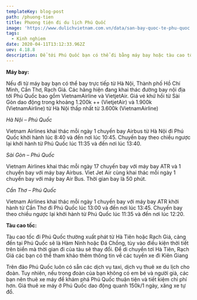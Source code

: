 ```yaml
---
templateKey: blog-post
path: /phuong-tien
title: Phương tiện đi du lịch Phú Quốc
image: 'https://www.dulichvietnam.com.vn/data/san-bay-quoc-te-phu-quoc.jpg' 
tags:
  - Kinh nghiem
date: 2020-04-11T13:12:33.962Z
uev: 4.18.8
description: Để tới Phú Quốc bạn có thể đi bằng máy bay hoặc tàu cao tốc.
---
```


**Máy bay:**

Nếu đi từ máy bay bạn có thể bay trực tiếp từ Hà Nội, Thành phố Hồ Chí Minh, Cần Thơ, Rạch Giá. Các hãng hiện đang khai thác đường bay nội địa tới Phú Quốc bao gồm VietnamAirline và VietjetAir. Giá vé khứ hồi từ Sài Gòn dao động trong khoảng 1.200k ++ (VietjetAir) và 1.900k (VietnamAirline) từ Hà Nội thấp nhất từ 3.600k (VietnamAirline)

*Hà Nội – Phú Quốc*

Vietnam Airlines khai thác mỗi ngày 1 chuyến bay Airbus từ Hà Nội đi Phú Quốc khởi hành lúc 8:40 và đến nơi lúc 10:45. Chuyến bay theo chiều ngược lại khởi hành từ Phú Quốc lúc 11:35 và đến nơi lúc 13:40.

*Sài Gòn – Phú Quốc*

Vietnam Airlines khai thác mỗi ngày 17 chuyến bay với máy bay ATR và 1 chuyến bay với máy bay Airbus. Viet Jet Air cùng khai thác mỗi ngày 1 chuyến bay với máy bay Air Bus. Thời gian bay là 50 phút.

*Cần Thơ – Phú Quốc*

Vietnam Airlines khai thác mỗi ngày 1 chuyến bay với máy bay ATR khởi hành từ Cần Thơ đi Phú Quốc lúc 13:00 và đến nơi lúc 13:45. Chuyến bay theo chiều ngược lại khởi hành từ Phú Quốc lúc 11:35 và đến nơi lúc 12:20.

**Tàu cao tốc:**

Tàu cao tốc đi Phú Quốc thường xuất phát từ Hà Tiên hoặc Rạch Giá, cảng đến tại Phú Quốc sẽ là Hàm Ninh hoặc Đá Chồng, tùy vào điều kiện thời tiết trên biển mà thời gian đi của tàu sẽ thay đổi. Để di chuyển tơí Hà Tiên, Rạch Giá các bạn có thể tham khảo thêm thông tin về các tuyến xe đi Kiên Giang

Trên đảo Phú Quốc luôn có sẵn các dịch vụ taxi, dịch vụ thuê xe du lịch cho đoàn. Tuy nhiên, nếu trong đoàn của bạn không có em bé và người già, các bạn nên thuê xe máy để khám phá Phú Quốc thuận tiện và tiết kiệm chi phí hơn. Giá thuê xe máy ở Phú Quốc dao động quanh 150k/1 ngày, xăng xe tự đổ.